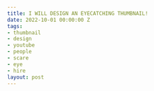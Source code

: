 ```yaml
---
title: I WILL DESIGN AN EYECATCHING THUMBNAIL!
date: 2022-10-01 00:00:00 Z
tags:
- thumbnail
- design
- youtube
- people
- scare
- eye
- hire
layout: post
---
```


